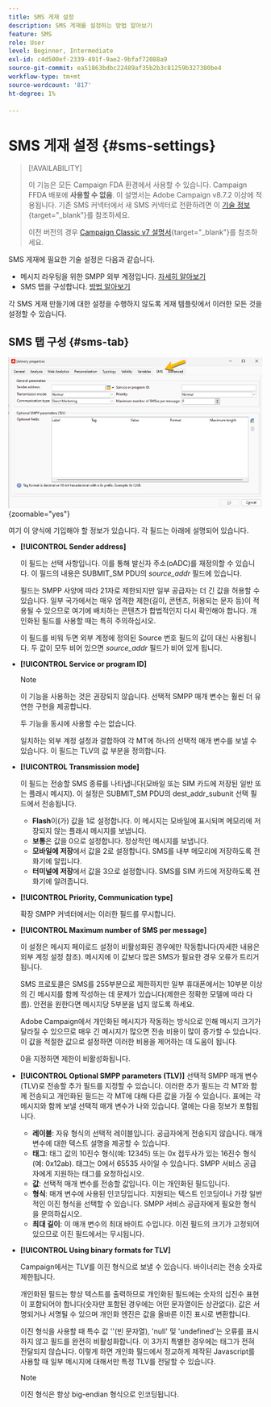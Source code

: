 ```yaml
---
title: SMS 게재 설정
description: SMS 게재를 설정하는 방법 알아보기
feature: SMS
role: User
level: Beginner, Intermediate
exl-id: c4d500ef-2339-491f-9ae2-9bfaf72088a9
source-git-commit: ea51863bdbc22489af35b2b3c81259b327380be4
workflow-type: tm+mt
source-wordcount: '817'
ht-degree: 1%

---
```


# SMS 게재 설정 {#sms-settings}

>[!AVAILABILITY]
>
>이 기능은 모든 Campaign FDA 환경에서 사용할 수 있습니다. Campaign FFDA 배포에 **사용할 수 없음**. 이 설명서는 Adobe Campaign v8.7.2 이상에 적용됩니다. 기존 SMS 커넥터에서 새 SMS 커넥터로 전환하려면 이 [기술 정보](https://experienceleague.adobe.com/docs/campaign/technotes-ac/tn-new/sms-migration){target="_blank"}를 참조하세요.
>
>이전 버전의 경우 [Campaign Classic v7 설명서](https://experienceleague.adobe.com/ko/docs/campaign-classic/using/sending-messages/sending-messages-on-mobiles/sms-set-up/sms-set-up){target="_blank"}를 참조하세요.

SMS 게재에 필요한 기술 설정은 다음과 같습니다.

* 메시지 라우팅을 위한 SMPP 외부 계정입니다. [자세히 알아보기](smpp-external-account.md#smpp-connection-settings)
* SMS 탭을 구성합니다. [방법 알아보기](#sms-tab)

각 SMS 게재 만들기에 대한 설정을 수행하지 않도록 게재 템플릿에서 이러한 모든 것을 설정할 수 있습니다.

## SMS 탭 구성 {#sms-tab}

![](assets/send_settings.png){zoomable="yes"}

여기 이 양식에 기입해야 할 정보가 있습니다. 각 필드는 아래에 설명되어 있습니다.

* **[!UICONTROL Sender address]**

  이 필드는 선택 사항입니다. 이를 통해 발신자 주소(oADC)를 재정의할 수 있습니다. 이 필드의 내용은 SUBMIT_SM PDU의 *source_addr* 필드에 있습니다.

  필드는 SMPP 사양에 따라 21자로 제한되지만 일부 공급자는 더 긴 값을 허용할 수 있습니다. 일부 국가에서는 매우 엄격한 제한(길이, 콘텐츠, 허용되는 문자 등)이 적용될 수 있으므로 여기에 배치하는 콘텐츠가 합법적인지 다시 확인해야 합니다. 개인화된 필드를 사용할 때는 특히 주의하십시오.

  이 필드를 비워 두면 외부 계정에 정의된 Source 번호 필드의 값이 대신 사용됩니다. 두 값이 모두 비어 있으면 *source_addr* 필드가 비어 있게 됩니다.

* **[!UICONTROL Service or program ID]**

  >[!NOTE]
  >
  >이 기능을 사용하는 것은 권장되지 않습니다. 선택적 SMPP 매개 변수는 훨씬 더 유연한 구현을 제공합니다.
  >
  >두 기능을 동시에 사용할 수는 없습니다.

  일치하는 외부 계정 설정과 결합하여 각 MT에 하나의 선택적 매개 변수를 보낼 수 있습니다. 이 필드는 TLV의 값 부분을 정의합니다.

* **[!UICONTROL Transmission mode]**

  이 필드는 전송할 SMS 종류를 나타냅니다(모바일 또는 SIM 카드에 저장된 일반 또는 플래시 메시지). 이 설정은 SUBMIT_SM PDU의 dest_addr_subunit 선택 필드에서 전송됩니다.

   * **Flash**&#x200B;이(가) 값을 1로 설정합니다. 이 메시지는 모바일에 표시되며 메모리에 저장되지 않는 플래시 메시지를 보냅니다.
   * **보통**&#x200B;은 값을 0으로 설정합니다. 정상적인 메시지를 보냅니다.
   * **모바일에 저장**&#x200B;에서 값을 2로 설정합니다. SMS를 내부 메모리에 저장하도록 전화기에 알립니다.
   * **터미널에 저장**&#x200B;에서 값을 3으로 설정합니다. SMS를 SIM 카드에 저장하도록 전화기에 알려줍니다.

* **[!UICONTROL Priority, Communication type]**

  확장 SMPP 커넥터에서는 이러한 필드를 무시합니다.

* **[!UICONTROL Maximum number of SMS per message]**

  이 설정은 메시지 페이로드 설정이 비활성화된 경우에만 작동합니다(자세한 내용은 외부 계정 설정 참조). 메시지에 이 값보다 많은 SMS가 필요한 경우 오류가 트리거됩니다.

  SMS 프로토콜은 SMS를 255부분으로 제한하지만 일부 휴대폰에서는 10부분 이상의 긴 메시지를 함께 작성하는 데 문제가 있습니다(제한은 정확한 모델에 따라 다름). 안전을 원한다면 메시지당 5부분을 넘지 않도록 하세요.

  Adobe Campaign에서 개인화된 메시지가 작동하는 방식으로 인해 메시지 크기가 달라질 수 있으므로 매우 긴 메시지가 많으면 전송 비용이 많이 증가할 수 있습니다. 이 값을 적절한 값으로 설정하면 이러한 비용을 제어하는 데 도움이 됩니다.

  0을 지정하면 제한이 비활성화됩니다.

* **[!UICONTROL Optional SMPP parameters (TLV)]**
선택적 SMPP 매개 변수(TLV)로 전송할 추가 필드를 지정할 수 있습니다. 이러한 추가 필드는 각 MT와 함께 전송되고 개인화된 필드는 각 MT에 대해 다른 값을 가질 수 있습니다.
표에는 각 메시지와 함께 보낼 선택적 매개 변수가 나와 있습니다. 열에는 다음 정보가 포함됩니다.
   * **레이블**: 자유 형식의 선택적 레이블입니다. 공급자에게 전송되지 않습니다. 매개 변수에 대한 텍스트 설명을 제공할 수 있습니다.
   * **태그**: 태그 값의 10진수 형식(예: 12345) 또는 0x 접두사가 있는 16진수 형식(예: 0x12ab). 태그는 0에서 65535 사이일 수 있습니다. SMPP 서비스 공급자에게 지원하는 태그를 요청하십시오.
   * **값**: 선택적 매개 변수를 전송할 값입니다. 이는 개인화된 필드입니다.
   * **형식**: 매개 변수에 사용된 인코딩입니다. 지원되는 텍스트 인코딩이나 가장 일반적인 이진 형식을 선택할 수 있습니다. SMPP 서비스 공급자에게 필요한 형식을 문의하십시오.
   * **최대 길이**: 이 매개 변수의 최대 바이트 수입니다. 이진 필드의 크기가 고정되어 있으므로 이진 필드에서는 무시됩니다.

* **[!UICONTROL Using binary formats for TLV]**

  Campaign에서는 TLV를 이진 형식으로 보낼 수 있습니다. 바이너리는 전송 숫자로 제한됩니다.

  개인화된 필드는 항상 텍스트를 출력하므로 개인화된 필드에는 숫자의 십진수 표현이 포함되어야 합니다(숫자만 포함된 경우에는 어떤 문자열이든 상관없다). 값은 서명되거나 서명될 수 있으며 개인화 엔진은 값을 올바른 이진 표시로 변환합니다.

  이진 형식을 사용할 때 특수 값 &#39;&#39;(빈 문자열), &#39;null&#39; 및 &#39;undefined&#39;는 오류를 표시하지 않고 필드를 완전히 비활성화합니다. 이 3가지 특별한 경우에는 태그가 전혀 전달되지 않습니다. 이렇게 하면 개인화 필드에서 정교하게 제작된 Javascript를 사용할 때 일부 메시지에 대해서만 특정 TLV를 전달할 수 있습니다.

  >[!NOTE]
  >
  >이진 형식은 항상 big-endian 형식으로 인코딩됩니다.

